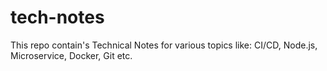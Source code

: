 # tech-notes

This repo contain's Technical Notes for various topics like: CI/CD, Node.js, Microservice, Docker, Git etc.
